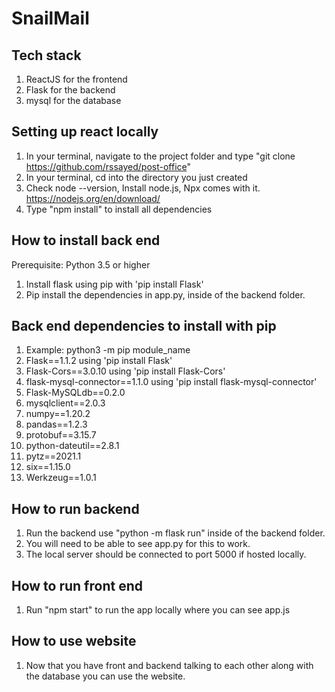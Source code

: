 # SnailMail
## Tech stack
1. ReactJS for the frontend
2. Flask for the backend
3. mysql for the database

## Setting up react locally
1. In your terminal, navigate to the project folder and type "git clone https://github.com/rssayed/post-office"
2. In your terminal, cd into the directory you just created
3. Check node --version, Install node.js, Npx comes with it.  https://nodejs.org/en/download/
4. Type "npm install" to install all dependencies

## How to install back end
Prerequisite: Python 3.5 or higher
1. Install flask using pip with 'pip install Flask' 
2. Pip install the dependencies in app.py, inside of the backend folder. 

## Back end dependencies to install with pip
1. Example: python3 -m pip module_name
2. Flask==1.1.2 using 'pip install Flask'
3. Flask-Cors==3.0.10 using 'pip install Flask-Cors'
4. flask-mysql-connector==1.1.0 using 'pip install flask-mysql-connector'
5. Flask-MySQLdb==0.2.0
6. mysqlclient==2.0.3
7. numpy==1.20.2
8. pandas==1.2.3
9. protobuf==3.15.7
10. python-dateutil==2.8.1
11. pytz==2021.1
12. six==1.15.0
13. Werkzeug==1.0.1

## How to run backend
1. Run the backend use "python -m flask run" inside of the backend folder.
2. You will need to be able to see app.py for this to work.
3. The local server should be connected to port 5000 if hosted locally.

## How to run front end
1. Run "npm start" to run the app locally where you can see app.js

## How to use website
1. Now that you have front and backend talking to each other along with the database you can use the website.

